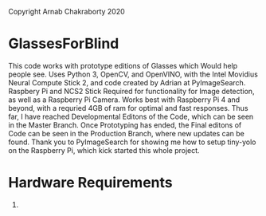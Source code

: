 Copyright Arnab Chakraborty 2020
# GlassesForBlind
This code works with prototype editions of Glasses which Would help people see. Uses Python 3, OpenCV, and OpenVINO, with the Intel Movidius Neural Compute Stick 2, and code created by Adrian at PyImageSearch. Raspbery Pi and NCS2 Stick Required for functionality for Image detection, as well as a Raspberry Pi Camera. Works best with Raspberry Pi 4 and beyond, with a requried 4GB of ram for optimal and fast responses. Thus far, I have reached Developmental Editons of the Code, which can be seen in the Master Branch. Once Prototyping has ended, the Final editons of Code can be seen in the Production Branch, where new updates can be found. Thank you to PyImageSearch for showing me how to setup tiny-yolo on the Raspberry Pi, which kick started this whole project. 

# Hardware Requirements
1. 

